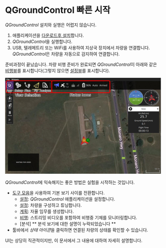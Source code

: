 # QGroundControl 빠른 시작

*QGroundControl* 설치와 실행은 어렵지 않습니다.

1. 애플리케이션을 [다운로드후 설치](../getting_started/download_and_install.md)합니다.
2. *QGroundControl*을 실행합니다. 
3. USB, 텔레메트리 또는 WiFi를 사용하여 지상국 장치에서 차량을 연결합니다. *QGroundControl*은 차량을 자동으로 감지하여 연결합니다.

준비과정이 끝났습니다. 차량 비행 준비가 완료되면 *QGroundControl*이 아래와 같은 [비행뷰](../FlyView/FlyView.md)를 표시합니다(그렇지 않으면 [설정뷰](../SetupView/SetupView.md)를 표시합니다).

![](../../assets/quickstart/fly_view_connected_vehicle.jpg)

*QGroundControl*에 익숙해지는 좋은 방법은 실험을 시작하는 것입니다.

- [도구 모음](../toolbar/toolbar.md)을 사용하여 기본 보기 사이를 전환합니다. 
  - [설정](../SettingsView/SettingsView.md): *QGroundControl* 애플리케이션을 설정합니다.
  - [설정](../SetupView/SetupView.md): 차량을 구성하고 튜닝합니다.
  - [계획](../PlanView/PlanView.md): 자율 임무를 생성합니다.
  - [비행](../FlyView/FlyView.md): 스트리밍 비디오를 포함하여 비행중 기체를 모니터링합니다.
  - [분석] ** 분석 보기에 대한 설명이 누락되었습니다 **
- 툴바에서 *상태 아이콘*을 클릭하면 연결된 차량의 상태를 확인할 수 있습니다. 

UI는 상당히 직관적이지만, 이 문서에서 그 내용에 대하여 자세히 설명합니다.